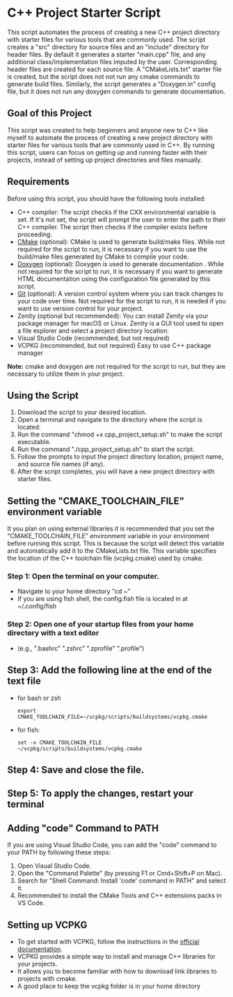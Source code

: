 # C++ Project Starter Script

This script automates the process of creating a new C++ project directory with starter files for various tools that are commonly used. The script creates a "src" directory for source files and an "include" directory for header files. By default it generates a starter "main.cpp" file, and any additional class/implementation files imputed by the user. Corresponding header files are created for each source file. A "CMakeLists.txt" starter file is created, but the script does not not run any cmake commands to generate build files. Similarly, the script generates a "Doxygen.in" config file, but it does not run any doxygen commands to generate documentation.

## Goal of this Project

This script was created to help beginners and anyone new to C++ like myself to automate the process of creating a new project directory with starter files for various tools that are commonly used in C++. By running this script, users can focus on getting up and running faster with their projects, instead of setting up project directories and files manually.

## Requirements

Before using this script, you should have the following tools installed:

- C++ compiler: The script checks if the CXX environmental variable is set. If it's not set, the script will prompt the user to enter the path to their C++ compiler. The script then checks if the compiler exists before proceeding.
- [CMake](https://cmake.org/documentation/) (optional): CMake is used to generate build/make files. While not required for the script to run, it is necessary if you want to use the build/make files generated by CMake to compile your code.
- [Doxygen](https://www.doxygen.nl/manual/index.html) (optional): Doxygen is used to generate documentation . While not required for the script to run, it is necessary if you want to generate HTML documentation using the configuration file generated by this script.
- [Git](https://git-scm.com/doc) (optional): A version control system where you can track changes to your code over time. Not required for the script to run, it is needed if you want to use version control for your project.
- Zenity (optional but recommended): You can install Zenity via your package manager for macOS or Linux. Zenity is a GUI tool used to open a file explorer and select a project directory location.
- Visual Studio Code (recommended, but not required)
- VCPKG (recommended, but not required) Easy to use C++ package manager

**Note:** cmake and doxygen are not required for the script to run, but they are necessary to utilize them in your project.

## Using the Script

1. Download the script to your desired location.
2. Open a terminal and navigate to the directory where the script is located.
3. Run the command "chmod +x cpp_project_setup.sh" to make the script executable.
4. Run the command "./cpp_project_setup.sh" to start the script.
5. Follow the prompts to input the project directory location, project name, and source file names (if any).
6. After the script completes, you will have a new project directory with starter files.

## Setting the "CMAKE_TOOLCHAIN_FILE" environment variable

It you plan on using external libraries it is recommended that you set the "CMAKE_TOOLCHAIN_FILE" environment variable in your environment before running this script. This is because the script will detect this variable and automatically add it to the CMakeLists.txt file. This variable specifies the location of the C++ toolchain file (vcpkg.cmake) used by cmake.

### Step 1: Open the terminal on your computer.

- Navigate to your home directory "cd ~"
- If you are using fish shell, the config.fish file is located in at ~/.config/fish

### Step 2: Open one of your startup files from your home directory with a text editor

- (e.g., ".bashrc" ".zshrc" ".zprofile" ".profile")

## Step 3: Add the following line at the end of the text file

- for bash or zsh

  `export CMAKE_TOOLCHAIN_FILE=~/vcpkg/scripts/buildsystems/vcpkg.cmake`

- for fish:

  `set -x CMAKE_TOOLCHAIN_FILE ~/vcpkg/scripts/buildsystems/vcpkg.cmake`

## Step 4: Save and close the file.

## Step 5: To apply the changes, restart your terminal

## Adding "code" Command to PATH

If you are using Visual Studio Code, you can add the "code" command to your PATH by following these steps:

1. Open Visual Studio Code.
2. Open the "Command Palette" (by pressing F1 or Cmd+Shift+P on Mac).
3. Search for "Shell Command: Install 'code' command in PATH" and select it.
4. Recommended to install the CMake Tools and C++ extensions packs in VS Code.

## Setting up VCPKG

- To get started with VCPKG, follow the instructions in the [official documentation](https://github.com/microsoft/vcpkg#quick-start).
- VCPKG provides a simple way to install and manage C++ libraries for your projects.
- It allows you to become familiar with how to download link libraries to projects with cmake.
- A good place to keep the vcpkg folder is in your home directory
